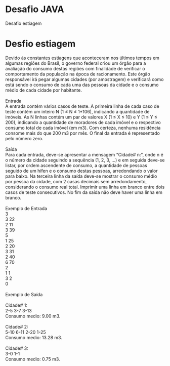 # Desafio JAVA 
Desafio estiagem

# Desfio estiagem

Devido às constantes estiagens que aconteceram nos últimos tempos em algumas regiões do Brasil, o
governo federal criou um órgão para a avaliação do consumo destas regiões com finalidade de verificar o
comportamento da população na época de racionamento. Este órgão responsável irá pegar algumas
cidades (por amostragem) e verificará como está sendo o consumo de cada uma das pessoas da cidade e o
consumo médio de cada cidade por habitante.<br><br>
Entrada<br>
A entrada contém vários casos de teste. A primeira linha de cada caso de teste contém um inteiro N (1 ≤ N
≤ 1*106), indicando a quantidade de imóveis. As N linhas contém um par de valores X (1 ≤ X ≤ 10) e Y (1 ≤
Y ≤ 200), indicando a quantidade de moradores de cada imóvel e o respectivo consumo total de cada
imóvel (em m3). Com certeza, nenhuma residência consome mais do que 200 m3 por mês. O final da
entrada é representado pelo número zero.<br><br>
Saída<br>
Para cada entrada, deve-se apresentar a mensagem “Cidade# n:”, onde n é o número da cidade seguindo a
sequência (1, 2, 3, ...) e em seguida deve-se listar, por ordem ascendente de consumo, a quantidade de
pessoas seguido de um hífen e o consumo destas pessoas, arredondando o valor para baixo. Na terceira
linha da saída deve-se mostrar o consumo médio por pessoa da cidade, com 2 casas decimais sem
arredondamento, considerando o consumo real total. Imprimir uma linha em branco entre dois casos de
teste consecutivos. No fim da saída não deve haver uma linha em branco.<br><br>
Exemplo de Entrada<br>
3<br>
3 22<br>
2 11<br>
3 39<br>
5<br>
1 25<br>
2 20<br>
3 31<br>
2 40<br>
6 70<br>
2<br>
1 1<br>
3 2<br>
0<br>
<br>
Exemplo de Saída<br><br>
Cidade# 1:<br>
2-5 3-7 3-13<br>
Consumo medio: 9.00 m3.<br><br>
Cidade# 2:<br>
5-10 6-11 2-20 1-25<br>
Consumo medio: 13.28 m3.<br><br>
Cidade# 3:<br>
3-0 1-1<br>
Consumo medio: 0.75 m3.<br>
